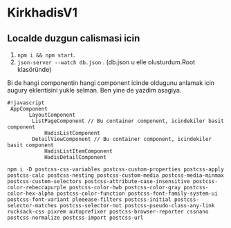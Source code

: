 # KirkhadisV1

## Localde duzgun calismasi icin
1. `npm i && npm start`.
2. `json-server --watch db.json` . (db.json u elle olusturdum.Root klasöründe)

Bi de hangi componentin hangi component icinde oldugunu anlamak icin augury eklentisini yukle selman.
Ben yine de yazdim asagiya.
 
```
#!javascript
 AppComponent
       LayoutComponent
        ListPageComponent // Bu container component, icindekiler basit component
            HadisListComponent
        DetailViewComponent // Bu container component, icindekiler basit component
            HadisListItemComponent
            HadisDetailComponent

```

 `npm i -D postcss-css-variables postcss-custom-properties postcss-apply postcss-calc postcss-nesting postcss-custom-media postcss-media-minmax postcss-custom-selectors postcss-attribute-case-insensitive postcss-color-rebeccapurple postcss-color-hwb postcss-color-gray postcss-color-hex-alpha postcss-color-function postcss-font-family-system-ui postcss-font-variant pleeease-filters postcss-initial postcss-selector-matches postcss-selector-not postcss-pseudo-class-any-link rucksack-css pixrem autoprefixer postcss-browser-reporter cssnano postcss-normalize postcss-import postcss-url`

